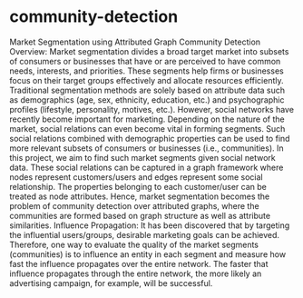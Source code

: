 # community-detection

Market Segmentation using Attributed Graph Community Detection
Overview: Market segmentation divides a broad target market into subsets of consumers or
businesses that have or are perceived to have common needs, interests, and priorities. These
segments help firms or businesses focus on their target groups effectively and allocate resources
efficiently. Traditional segmentation methods are solely based on attribute data such as
demographics (age, sex, ethnicity, education, etc.) and psychographic profiles (lifestyle,
personality, motives, etc.). However, social networks have recently become important for
marketing. Depending on the nature of the market, social relations can even become vital in
forming segments. Such social relations combined with demographic properties can be used to
find more relevant subsets of consumers or businesses (i.e., communities).
In this project, we aim to find such market segments given social network data. These social
relations can be captured in a graph framework where nodes represent customers/users and
edges represent some social relationship. The properties belonging to each customer/user can
be treated as node attributes. Hence, market segmentation becomes the problem of community
detection over attributed graphs, where the communities are formed based on graph structure as
well as attribute similarities.
Influence Propagation: It has been discovered that by targeting the influential users/groups,
desirable marketing goals can be achieved. Therefore, one way to evaluate the quality of the
market segments (communities) is to influence an entity in each segment and measure how fast
the influence propagates over the entire network. The faster that influence propagates through
the entire network, the more likely an advertising campaign, for example, will be successful.

